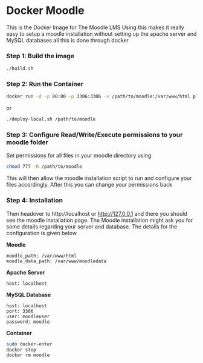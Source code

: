 # Docker Moodle
This is the Docker Image for The Moodle LMS
Using this makes it really easy to setup a moodle installation without setting up the apache server and MySQL databases all this is done through docker

### Step 1: Build the image
```bash
./build.sh
```

### Step 2: Run the Container
```bash
docker run -d -p 80:80 -p 3306:3306 -v /path/to/moodle:/var/www/html playlyfe/moodle
```
or
```bash
./deploy-local.sh /path/to/moodle
```

### Step 3: Configure Read/Write/Execute permissions to your moodle folder
Set permissions for all files in your moodle directory using
```bash
chmod 777 -R /path/to/moodle
```
This will then allow the moodle installation script to run and configure
your files accordingly. After this you can change your permissions back

### Step 4: Installation
Then headover to http://localhost or http://127.0.0.1 and there you should see the moodle installation page. The Moodle installation might ask you for some details regarding your server and database. The details for the configuration is given below

**Moodle**
```
moodle_path: /var/www/html
moodle_data_path: /var/www/moodledata
```

**Apache Server**
```
host: localhost
```

**MySQL Database**
```
host: localhost
port: 3306
user: moodleuser
password: moodle
```

**Container**
```bash
sudo docker-enter 
docker stop 
docker rm moodle
```

